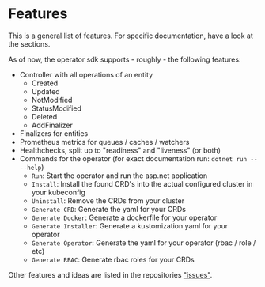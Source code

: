 # Features

This is a general list of features. For specific documentation, have a look
at the sections.

As of now, the operator sdk supports - roughly - the following features:

- Controller with all operations of an entity
  - Created
  - Updated
  - NotModified
  - StatusModified
  - Deleted
  - AddFinalizer
- Finalizers for entities
- Prometheus metrics for queues / caches / watchers
- Healthchecks, split up to "readiness" and "liveness" (or both)
- Commands for the operator (for exact documentation run: `dotnet run -- --help`)
  - `Run`: Start the operator and run the asp.net application
  - `Install`: Install the found CRD's into the actual configured
    cluster in your kubeconfig
  - `Uninstall`: Remove the CRDs from your cluster
  - `Generate CRD`: Generate the yaml for your CRDs
  - `Generate Docker`: Generate a dockerfile for your operator
  - `Generate Installer`: Generate a kustomization yaml for your operator
  - `Generate Operator`: Generate the yaml for your operator (rbac / role / etc)
  - `Generate RBAC`: Generate rbac roles for your CRDs

Other features and ideas are listed in the repositories
["issues"](https://github.com/buehler/dotnet-operator-sdk/issues).
